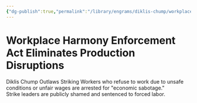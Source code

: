 ```yaml
---
{"dg-publish":true,"permalink":"/library/engrams/diklis-chump/workplace-harmony-enforcement-act-eliminates-production-disruptions/","tags":["DC/Monopoly","DC/AS2"]}
---
```


# Workplace Harmony Enforcement Act Eliminates Production Disruptions
Diklis Chump Outlaws Striking
	Workers who refuse to work due to unsafe conditions or unfair wages are arrested for "economic sabotage."  
	Strike leaders are publicly shamed and sentenced to forced labor.
